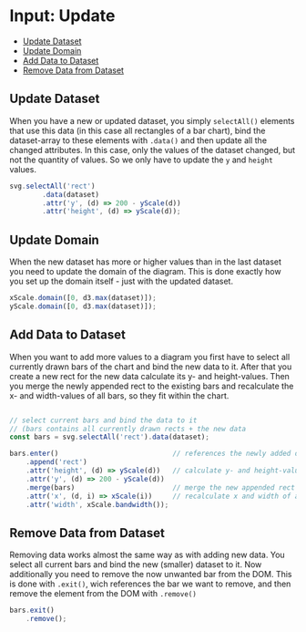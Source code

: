 # Input: Update

- [Update Dataset](#update-dataset)
- [Update Domain](#update-domain)
- [Add Data to Dataset](#add-data-to-dataset)
- [Remove Data from Dataset](#remove-data-from-dataset)

## Update Dataset

When you have a new or updated dataset, you simply ```selectAll()``` elements that use this data (in this case all rectangles of a bar chart), bind the dataset-array to these elements with ```.data()``` and then update all the changed attributes. In this case, only the values of the dataset changed, but not the quantity of values. So we only have to update the ```y``` and ```height``` values.
```js
svg.selectAll('rect')
        .data(dataset)
        .attr('y', (d) => 200 - yScale(d))
        .attr('height', (d) => yScale(d));
```

## Update Domain

When the new dataset has more or higher values than in the last dataset you need to update the domain of the diagram.
This is done exactly how you set up the domain itself - just with the updated dataset.

```js
xScale.domain([0, d3.max(dataset)]);
yScale.domain([0, d3.max(dataset)]);
```

## Add Data to Dataset

When you want to add more values to a diagram you first have to select all currently drawn bars of the chart and bind the new data to it. After that you create a new rect for the new data calculate its y- and height-values. Then you merge the newly appended rect to the existing bars and recalculate the x- and width-values of all bars, so they fit within the chart.

```js

// select current bars and bind the data to it 
// (bars contains all currently drawn rects + the new data
const bars = svg.selectAll('rect').data(dataset); 

bars.enter()                            // references the newly added data
    .append('rect')
    .attr('height', (d) => yScale(d))   // calculate y- and height-values of the new rect
    .attr('y', (d) => 200 - yScale(d))
    .merge(bars)                        // merge the new appended rect to the existing bars
    .attr('x', (d, i) => xScale(i))     // recalculate x and width of all bars
    .attr('width', xScale.bandwidth());
```

## Remove Data from Dataset

Removing data works almost the same way as with adding new data. You select all current bars and bind the new (smaller) dataset to it. Now additionally you need to remove the now unwanted bar from the DOM. This is done with  ```.exit()```, wich references the bar we want to remove, and then remove the element from the DOM with ```.remove()```

```js
bars.exit()
    .remove();
```
